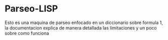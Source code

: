 # Parseo-LISP

Esto es una maquina de parseo enfocado en un diccionario sobre formula 1, la documentacion explica de manera detallada las limitaciones y un poco sobre como funciona
